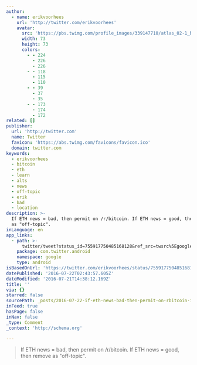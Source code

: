 ```yaml
---
author:
  - name: erikvoorhees
    url: 'http://twitter.com/erikvoorhees'
    avatar:
      src: 'https://pbs.twimg.com/profile_images/339147710/atlas_02-1_bigger.jpg'
      width: 73
      height: 73
      colors:
        - - 224
          - 226
          - 226
        - - 118
          - 115
          - 110
        - - 39
          - 37
          - 35
        - - 173
          - 174
          - 172
related: []
publisher:
  url: 'http://twitter.com'
  name: Twitter
  favicon: 'https://abs.twimg.com/favicons/favicon.ico'
  domain: twitter.com
keywords:
  - erikvoorhees
  - bitcoin
  - eth
  - learn
  - alts
  - news
  - off-topic
  - erik
  - bad
  - location
description: >-
  If ETH news = bad, then permit on /r/bitcoin. If ETH news = good, then remove
  as "off-topic".
inLanguage: en
app_links:
  - path: >-
      twitter/tweet?status_id=755917750485168128&ref_src=twsrc%5Egoogle%7Ctwcamp%5Eandroidseo%7Ctwgr%5Estatus%7Ctwterm%5E755917750485168128
    package: com.twitter.android
    namespace: google
    type: android
isBasedOnUrl: 'https://twitter.com/erikvoorhees/status/755917750485168128'
datePublished: '2016-07-22T02:43:57.605Z'
dateModified: '2016-07-21T14:38:12.169Z'
title: ''
via: {}
starred: false
sourcePath: _posts/2016-07-22-if-eth-news-bad-then-permit-on-rbitcoin-if-eth-news.md
inFeed: true
hasPage: false
inNav: false
_type: Comment
_context: 'http://schema.org'

---
```

> If ETH news = bad, then permit on /r/bitcoin. If ETH news = good, then remove as "off-topic".